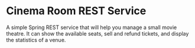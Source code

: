 # Cinema Room REST Service

A simple Spring REST service that will help you manage a small movie theatre. It can show the available seats, sell and refund tickets, and display the statistics of a venue.
